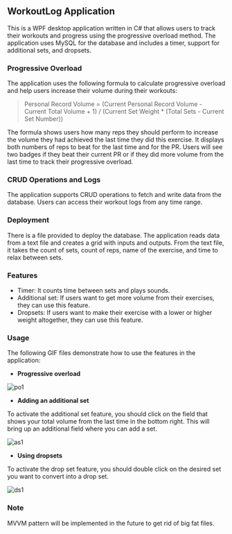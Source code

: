 ## WorkoutLog Application
This is a WPF desktop application written in C# that allows users to track their workouts and progress using the progressive overload method. The application uses MySQL for the database and includes a timer, support for additional sets, and dropsets.

### Progressive Overload
The application uses the following formula to calculate progressive overload and help users increase their volume during their workouts:
> Personal Record Volume = (Current Personal Record Volume - Current Total Volume + 1) / (Current Set Weight * (Total Sets - Current Set Number))

The formula shows users how many reps they should perform to increase the volume they had achieved the last time they did this exercise. It displays both numbers of reps to beat for the last time and for the PR. Users will see two badges if they beat their current PR or if they did more volume from the last time to track their progressive overload.

### CRUD Operations and Logs
The application supports CRUD operations to fetch and write data from the database. Users can access their workout logs from any time range.

### Deployment
There is a file provided to deploy the database. The application reads data from a text file and creates a grid with inputs and outputs. From the text file, it takes the count of sets, count of reps, name of the exercise, and time to relax between sets.

### Features
* Timer: It counts time between sets and plays sounds.
* Additional set: If users want to get more volume from their exercises, they can use this feature.
* Dropsets: If users want to make their exercise with a lower or higher weight altogether, they can use this feature.

### Usage
The following GIF files demonstrate how to use the features in the application:
* **Progressive overload**

![po1](https://user-images.githubusercontent.com/79306299/229292528-93c1086a-0082-405d-983f-88b1382d9cba.gif)

* **Adding an additional set** 

To activate the additional set feature, you should click on the field that shows your total volume from the last time in the bottom right. This will bring up an additional field where you can add a set.

![as1](https://user-images.githubusercontent.com/79306299/229292544-a438a91a-3814-4ec8-825b-9d3d87432ded.gif)

* **Using dropsets**

To activate the drop set feature, you should double click on the desired set you want to convert into a drop set.

![ds1](https://user-images.githubusercontent.com/79306299/229292548-05b3072a-76fa-4df8-b777-6b6e38485fcc.gif)

### Note
MVVM pattern will be implemented in the future to get rid of big fat files.
